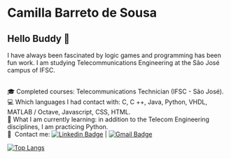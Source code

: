 # Camilla Barreto de Sousa

## Hello Buddy 👋

I have always been fascinated by logic games and programming has been fun work. 
I am studying Telecommunications Engineering at the São José campus of IFSC.

 <br/> :mortar_board: Completed courses: Telecommunications Technician (IFSC - São José).
 <br/> :computer: Which languages I had contact with: C, C ++, Java, Python, VHDL, MATLAB / Octave, Javascript, CSS, HTML.
<br/> :blue_book: What I am currently learning: in addition to the Telecom Engineering disciplines, I am practicing Python.
<br/> :email: &nbsp;Contact me: [![Linkedin Badge](https://img.shields.io/badge/-CamillaBarreto-blue?style=flat-square&logo=Linkedin&logoColor=white&link=https://www.linkedin.com/in/camilla-barreto-de-sousa-26ab53171/)](https://www.linkedin.com/in/camilla-barreto-de-sousa-26ab53171/ ) 
| 
[![Gmail Badge](https://img.shields.io/badge/-camillabarretodesousa@gmail.com-c14438?style=flat-square&logo=Gmail&logoColor=white&link=mailto:camillabarretodesousa@gmail.com)](mailto:camillabarretodesousa@gmail.com)

[![Top Langs](https://github-readme-stats.vercel.app/api/top-langs/?username=camillabarreto&layout=compact&langs_count=5)](https://github.com/anuraghazra/github-readme-stats)
